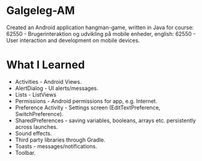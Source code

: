 # Galgeleg-AM
Created an Android application hangman-game, written in Java for course: 62550 - Brugerinteraktion og udvikling på mobile enheder, english: 62550 - User interaction and development on mobile devices.

# What I Learned
* Activities - Android Views.
* AlertDialog - UI alerts/messages.
* Lists - ListViews
* Permissions - Android permissions for app, e.g. Internet.
* Preference Activity - Settings screen (EditTextPreference, SwitchPreference).
* SharedPreferences - saving variables, booleans, arrays etc. persistently across launches.
* Sound effects.
* Third party libraries through Gradle.
* Toasts - messages/notifications.
* Toolbar.

